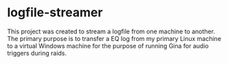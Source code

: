 # logfile-streamer
This project was created to stream a logfile from one machine to another. The primary purpose is to transfer a EQ log from my primary Linux machine to a virtual Windows machine for the purpose of running Gina for audio triggers during raids.
